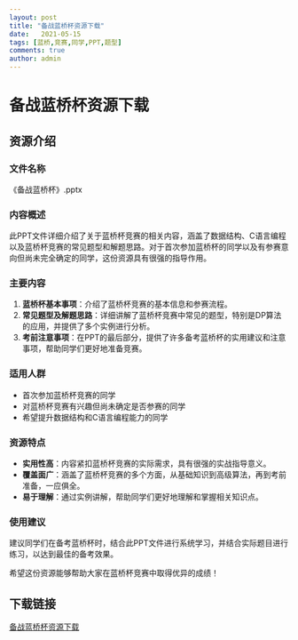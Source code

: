 ```yaml
---
layout: post
title: "备战蓝桥杯资源下载"
date:   2021-05-15
tags: [蓝桥,竞赛,同学,PPT,题型]
comments: true
author: admin
---
```

# 备战蓝桥杯资源下载

## 资源介绍

### 文件名称
《备战蓝桥杯》.pptx

### 内容概述
此PPT文件详细介绍了关于蓝桥杯竞赛的相关内容，涵盖了数据结构、C语言编程以及蓝桥杯竞赛的常见题型和解题思路。对于首次参加蓝桥杯的同学以及有参赛意向但尚未完全确定的同学，这份资源具有很强的指导作用。

### 主要内容
1. **蓝桥杯基本事项**：介绍了蓝桥杯竞赛的基本信息和参赛流程。
2. **常见题型及解题思路**：详细讲解了蓝桥杯竞赛中常见的题型，特别是DP算法的应用，并提供了多个实例进行分析。
3. **考前注意事项**：在PPT的最后部分，提供了许多备考蓝桥杯的实用建议和注意事项，帮助同学们更好地准备竞赛。

### 适用人群
- 首次参加蓝桥杯竞赛的同学
- 对蓝桥杯竞赛有兴趣但尚未确定是否参赛的同学
- 希望提升数据结构和C语言编程能力的同学

### 资源特点
- **实用性高**：内容紧扣蓝桥杯竞赛的实际需求，具有很强的实战指导意义。
- **覆盖面广**：涵盖了蓝桥杯竞赛的多个方面，从基础知识到高级算法，再到考前准备，一应俱全。
- **易于理解**：通过实例讲解，帮助同学们更好地理解和掌握相关知识点。

### 使用建议
建议同学们在备考蓝桥杯时，结合此PPT文件进行系统学习，并结合实际题目进行练习，以达到最佳的备考效果。

希望这份资源能够帮助大家在蓝桥杯竞赛中取得优异的成绩！

## 下载链接

[备战蓝桥杯资源下载](https://pan.quark.cn/s/a2518a1cefd6)